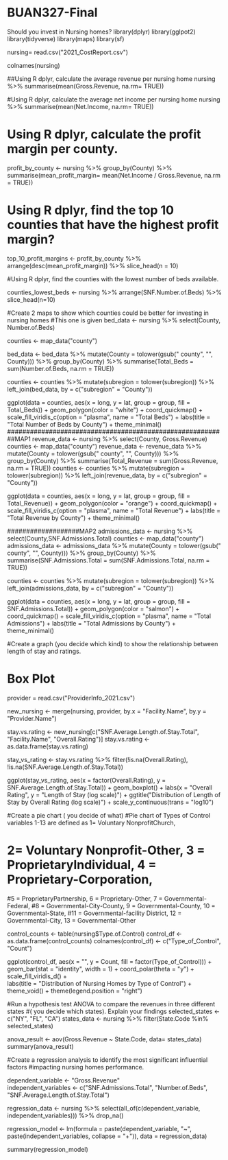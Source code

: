 # BUAN327-Final
Should you invest in Nursing homes?
library(dplyr)
library(gglpot2)
library(tidyverse)
library(maps)
library(sf)

nursing= read.csv("2021_CostReport.csv")

colnames(nursing)

##Using R dplyr, calculate the average revenue per nursing home
nursing %>% summarise(mean(Gross.Revenue, na.rm= TRUE))

#Using R dplyr, calculate the average net income per nursing home
nursing %>% summarise(mean(Net.Income, na.rm= TRUE))

#   Using R dplyr, calculate the profit margin per county.
profit_by_county <- nursing %>% 
  group_by(County) %>%
  summarise(mean_profit_margin= mean(Net.Income / Gross.Revenue, na.rm = TRUE))

# Using R dplyr, find the top 10 counties that have the highest profit margin?

top_10_profit_margins <- profit_by_county %>%
  arrange(desc(mean_profit_margin)) %>%
  slice_head(n = 10)

#Using R dplyr, find the counties with the lowest number of beds available.

counties_lowest_beds <- nursing %>%
  arrange(SNF.Number.of.Beds) %>%
  slice_head(n=10)

#Create 2 maps to show which counties could be better for investing in nursing homes
#This one is given
bed_data <- nursing %>%
  select(County, Number.of.Beds)

counties <- map_data("county")

bed_data <- bed_data %>%
  mutate(County = tolower(gsub(" county", "", County))) %>%
  group_by(County) %>%
  summarise(Total_Beds = sum(Number.of.Beds, na.rm = TRUE))

counties <- counties %>%
  mutate(subregion = tolower(subregion)) %>%
  left_join(bed_data, by = c("subregion" = "County"))

ggplot(data = counties, aes(x = long, y = lat, group = group, fill = Total_Beds)) +
  geom_polygon(color = "white") +
  coord_quickmap() +
  scale_fill_viridis_c(option = "plasma", name = "Total Beds") +
  labs(title = "Total Number of Beds by County") +
  theme_minimal()   
##########################################################MAP1
revenue_data <- nursing %>%
  select(County, Gross.Revenue)
counties <- map_data("county")
revenue_data <- revenue_data %>%
  mutate(County = tolower(gsub(" county", "", County))) %>%
  group_by(County) %>%
  summarise(Total_Revenue = sum(Gross.Revenue, na.rm = TRUE))
counties <- counties %>%
  mutate(subregion = tolower(subregion)) %>%
  left_join(revenue_data, by = c("subregion" = "County"))

ggplot(data = counties, aes(x = long, y = lat, group = group, fill = Total_Revenue)) +
  geom_polygon(color = "orange") +
  coord_quickmap() +
  scale_fill_viridis_c(option = "plasma", name = "Total Revenue") +
  labs(title = "Total Revenue by County") +
  theme_minimal() 

###################MAP2
admissions_data <- nursing %>%
  select(County,SNF.Admissions.Total)
counties <- map_data("county")
admissions_data <- admissions_data %>%
  mutate(County = tolower(gsub(" county", "", County))) %>%
  group_by(County) %>%
  summarise(SNF.Admissions.Total = sum(SNF.Admissions.Total, na.rm = TRUE))

counties <- counties %>%
  mutate(subregion = tolower(subregion)) %>%
  left_join(admissions_data, by = c("subregion" = "County"))

ggplot(data = counties, aes(x = long, y = lat, group = group, fill = SNF.Admissions.Total)) +
  geom_polygon(color = "salmon") +
  coord_quickmap() +
  scale_fill_viridis_c(option = "plasma", name = "Total Admissions") +
  labs(title = "Total Admissions by County") +
  theme_minimal()



#Create a graph (you decide which kind) to show the relationship between length of stay and ratings.
# Box Plot
provider = read.csv("ProviderInfo_2021.csv")

new_nursing  <- merge(nursing, provider, by.x = "Facility.Name", by.y = "Provider.Name")

stay.vs.rating <- new_nursing[c("SNF.Average.Length.of.Stay.Total", "Facility.Name", "Overall.Rating")]
stay.vs.rating <- as.data.frame(stay.vs.rating)

stay_vs_rating <- stay.vs.rating %>%
  filter(!is.na(Overall.Rating), !is.na(SNF.Average.Length.of.Stay.Total))

ggplot(stay_vs_rating, aes(x = factor(Overall.Rating), y = SNF.Average.Length.of.Stay.Total)) +
  geom_boxplot() +
  labs(x = "Overall Rating", y = "Length of Stay (log scale)") +
  ggtitle("Distribution of Length of Stay by Overall Rating (log scale)") +
  scale_y_continuous(trans = "log10")


#Create a pie chart ( you decide of what) 
#Pie chart of  Types of Control variables 1-13 are defined as  1= Voluntary NonprofitChurch,
# 2= Voluntary Nonprofit-Other, 3 = ProprietaryIndividual, 4 = Proprietary-Corporation, 
#5 = ProprietaryPartnership, 6 = Proprietary-Other, 7 = Governmental-Federal,
#8 = Governmental-City-County, 9 = Governmental-County, 10 = Governmental-State, 
#11 = Governmental-facility District, 12 = Governmental-City, 13 = Governmental-Other

control_counts <- table(nursing$Type.of.Control)
control_df <- as.data.frame(control_counts)
colnames(control_df) <- c("Type_of_Control", "Count")

ggplot(control_df, aes(x = "", y = Count, fill = factor(Type_of_Control))) +
  geom_bar(stat = "identity", width = 1) +
  coord_polar(theta = "y") +
  scale_fill_viridis_d() +  
  labs(title = "Distribution of Nursing Homes by Type of Control") +
  theme_void() +
  theme(legend.position = "right")




#Run a hypothesis test ANOVA to compare the revenues in three different states 
#( you decide which states). Explain your findings
selected_states <- c("NY", "FL", "CA")
states_data <- nursing %>% 
  filter(State.Code %in% selected_states)

anova_result <- aov(Gross.Revenue ~ State.Code, data= states_data)
summary(anova_result)


#Create a regression analysis to identify the most significant influential factors 
#impacting nursing homes performance.

dependent_variable <- "Gross.Revenue"  
independent_variables <- c("SNF.Admissions.Total", "Number.of.Beds", "SNF.Average.Length.of.Stay.Total")

regression_data <- nursing %>%
  select(all_of(c(dependent_variable, independent_variables))) %>%
  drop_na()  

regression_model <- lm(formula = paste(dependent_variable, "~", paste(independent_variables, collapse = "+")), data = regression_data)

summary(regression_model)



